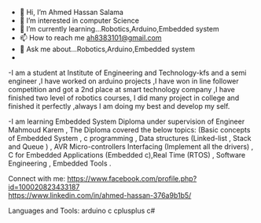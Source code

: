 - 👋 Hi, I’m Ahmed Hassan Salama
- 👀 I’m interested in computer Science
- 🌱 I’m currently learning...Robotics,Arduino,Embedded system
- 📫 How to reach me ah8383101@gmail.com
- 💬 Ask me about...Robotics,Arduino,Embedded system
- 
-I am a student at Institute of Engineering and Technology-kfs and a semi engineer ,I have worked on arduino projects ,I have won in line follower competition and got a   2nd place at smart technology company ,I have finished two level of robotics courses, I did many project in college and finished it perfectly ,always I am doing my best and develop my self.

-I am learning Embedded System Diploma under supervision of Engineer Mahmoud Karem ,
The Diploma covered the below topics:
(Basic concepts of Embedded System , c programming , Data structures (Linked-list , Stack and Queue ) , AVR Micro-controllers Interfacing (Implement all the drivers) , C for Embedded Applications (Embedded c),Real Time (RTOS) , Software Engineering , Embedded Tools .


Connect with me:
https://www.facebook.com/profile.php?id=100020823433187  
https://www.linkedin.com/in/ahmed-hassan-376a9b1b5/ 

Languages and Tools:
arduino c cplusplus c# 
<!---
Ahmed011001/Ahmed011001 is a ✨ special ✨ repository because its `README.md` (this file) appears on your GitHub profile.
You can click the Preview link to take a look at your changes.
--->
